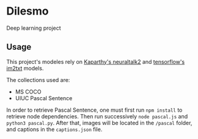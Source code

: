 # Dilesmo
Deep learning project

## Usage

This project's modeles rely on [Kaparthy's neuraltalk2](https://github.com/karpathy/neuraltalk2) and [tensorflow's im2txt](https://github.com/tensorflow/models/tree/master/im2txt) models.

The collections used are:
* MS COCO
* UIUC Pascal Sentence

In order to retrieve Pascal Sentence, one must first run `npm install` to retrieve node dependencies.
Then run successively `node pascal.js` and `python3 pascal.py`.
After that, images will be located in the `/pascal` folder, and captions in the `captions.json` file.
